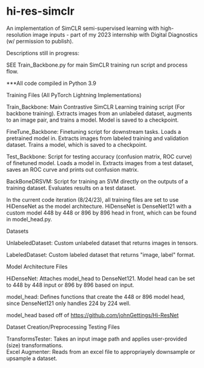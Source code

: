 # hi-res-simclr
An implementation of SimCLR semi-supervised learning with high-resolution image inputs - part of my 2023 internship with Digital Diagnostics (w/ permission to publish).


Descriptions still in progress:

SEE Train_Backbone.py for main SimCLR training run script and process flow.



***All code compiled in Python 3.9


Training Files (All PyTorch Lightning Implementations)


Train_Backbone: Main Contrastive SimCLR Learning training script (For backbone training).
Extracts images from an unlabeled dataset, augments to an image pair, and trains a model. Model is saved to a checkpoint.

FineTune_Backbone: Finetuning script for downstream tasks.
Loads a pretrained model in. Extracts images from labeled training and validation dataset. 
Trains a model, which is saved to a checkpoint. 

Test_Backbone: Script for testing accuracy (confusion matrix, ROC curve) of finetuned model.
Loads a model in. Extracts images from a test dataset, saves an ROC curve and prints out confusion matrix.

BackBoneDRSVM: Script for training an SVM directly on the outputs of a training dataset.
Evaluates results on a test dataset.

In the current code iteration (8/24/23), all training files are set to use HiDenseNet as the model architecture.
HiDenseNet is DenseNet121 with a custom model 448 by 448 or 896 by 896 head in front, which can be found in model_head.py.




Datasets


UnlabeledDataset: Custom unlabeled dataset that returns images in tensors. 

LabeledDataset: Custom labeled dataset that returns "image, label" format.






Model Architecture Files


HiDenseNet: Attaches model_head to DenseNet121. Model head can be set to 448 by 448 input or 896 by 896 based on input.

model_head: Defines functions that create the 448 or 896 model head, since DenseNet121 only handles 224 by 224 well.

model_head based off of https://github.com/johnGettings/Hi-ResNet



Dataset Creation/Preprocessing Testing Files

TransformsTester: Takes an input image path and applies user-provided (size) transformations.  
Excel Augmenter: Reads from an excel file to appropriayely downsample or upsample a dataset.
